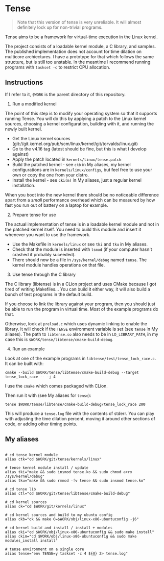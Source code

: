 # Tense

> Note that this version of tense is very unreliable. It will almost definitely lock up for non-trivial programs.

Tense aims to be a framework for virtual-time execution in the Linux kernel.

The project consists of a loadable kernel module, a C library, and samples. The published implementation does not account for time dilation on multicore archiectures. I have a prototype for that which follows the same structure, but is still too unstable. In the meantime I recommend running programs with `taskset -c` to restrict CPU allocation.

## Instructions

If I refer to it, `$WORK` is the parent directory of this repository.

1. Run a modified kernel

The point of this step is to modify your operating system so that it supports running Tense. You will do this by applying a patch to the Linux kernel sources, choosing a kernel configuration, building with it, and running the newly built kernel.

  - Get the Linux kernel sources (git://git.kernel.org/pub/scm/linux/kernel/git/torvalds/linux.git)
  - Go to the v4.16 tag (latest should be fine, but this is what I develop against)
  - Apply the patch located in `kernels/linux/tense.patch`
  - Build the patched kernel - see `ckb` in My aliases, my kernel configurations are in `kernels/linux/configs`, but feel free to use your own or copy the one from your distro.
  - Install the kernel - see `cki(m)` in My aliases, just a regular kernel installation.

When you boot into the new kernel there should be no noticeable difference apart from a *small* performance overhead which can be measured by how fast you run out of battery on a laptop for example.

2. Prepare tense for use

The actual implementation of tense is in a loadable kernel module and not in the patched kernel itself. You need to build this module and insert it whenever you want to use the framework.

  - Use the Makefile in `kernels/linux` or see `tki` and `tku` in My aliases.
  - Check that the module is inserted with `lsmod` (if your computer hasn't crashed it probably suceeded).
  - There should now be a file in `/sys/kernel/debug` named `tense`. The kernel module handles operations on that file.

3. Use tense through the C library

The C library (libtense) is in a CLion project and uses CMake because I got tired of writing Makefiles... You can build it either way, it will also build a bunch of test programs in the default build.

If you choose to link the library against your program, then you should just be able to run the program in virtual time. Most of the example programs do that.

Otherwise, look at `preload.c` which uses dynamic linking to enable the library. It will check if the `TENSE` environment variable is set (see `tense` in My aliases). The path to `libtense.so` also needs to be in `LD_LIBRARY_PATH`, in my case this is `$WORK/tense/libtense/cmake-build-debug`.

4. Run an example

Look at one of the example programs in `libtense/test/tense_lock_race.c`. It can be built with:

```
cmake --build $WORK/tense/libtense/cmake-build-debug --target tense_lock_race -- -j 4
```

I use the `cmake` which comes packaged with CLion.

Then run it with (see My aliases for `tense`):

```
tense $WORK/tense/libtense/cmake-build-debug/tense_lock_race 200
```

This will produce a `tense.log` file with the contents of stderr. You can play with adjusting the time dilation percent, moving it around other sections of code, or adding other timing points.

## My aliases

```

# cd tense kernel module
alias ctk="cd $WORK/git/tense/kernels/linux"

# tense kernel module install / update
alias tki="make && sudo insmod tense.ko && sudo chmod a+rx /sys/kernel/debug"
alias tku="make && sudo rmmod -fv tense && sudo insmod tense.ko"

# cd tense lib
alias ctl="cd $WORK/git/tense/libtense/cmake-build-debug"

# cd kernel sources
alias ck="cd $WORK/git/kernels/linux"

# cd kernel sources and build to my ubuntu config
alias ckb="ck && make O=$WORK/obj/linux-x86-ubuntuconfig -j6"

# cd kernel build and install / install + modules
alias cki="cd $WORK/obj/linux-x86-ubuntuconfig && sudo make install"
alias ckim="cd $WORK/obj/linux-x86-ubuntuconfig && sudo make modules_install install"

# tense environment on a single core
alias tense="env TENSE=y taskset -c 4 ${@} 2> tense.log"

```
